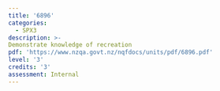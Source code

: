 ```yaml
---
title: '6896'
categories:
  - SPX3
description: >-
Demonstrate knowledge of recreation
pdf: 'https://www.nzqa.govt.nz/nqfdocs/units/pdf/6896.pdf'
level: '3'
credits: '3'
assessment: Internal
---
```



